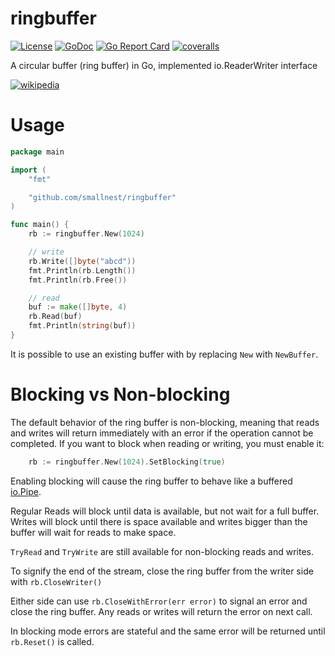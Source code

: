 # ringbuffer

[![License](https://img.shields.io/:license-MIT-blue.svg)](https://opensource.org/licenses/MIT) [![GoDoc](https://godoc.org/github.com/smallnest/ringbuffer?status.png)](http://godoc.org/github.com/smallnest/ringbuffer)  [![Go Report Card](https://goreportcard.com/badge/github.com/smallnest/ringbuffer)](https://goreportcard.com/report/github.com/smallnest/ringbuffer) [![coveralls](https://coveralls.io/repos/smallnest/ringbuffer/badge.svg?branch=master&service=github)](https://coveralls.io/github/smallnest/ringbuffer?branch=master) 

A circular buffer (ring buffer) in Go, implemented io.ReaderWriter interface

[![wikipedia](Circular_Buffer_Animation.gif)](https://github.com/smallnest/ringbuffer)

# Usage

```go
package main

import (
	"fmt"

	"github.com/smallnest/ringbuffer"
)

func main() {
	rb := ringbuffer.New(1024)

	// write
	rb.Write([]byte("abcd"))
	fmt.Println(rb.Length())
	fmt.Println(rb.Free())

	// read
	buf := make([]byte, 4)
	rb.Read(buf)
	fmt.Println(string(buf))
}
```

It is possible to use an existing buffer with by replacing `New` with `NewBuffer`.


# Blocking vs Non-blocking

The default behavior of the ring buffer is non-blocking, 
meaning that reads and writes will return immediately with an error if the operation cannot be completed.
If you want to block when reading or writing, you must enable it:

```go
	rb := ringbuffer.New(1024).SetBlocking(true)
```

Enabling blocking will cause the ring buffer to behave like a buffered [io.Pipe](https://pkg.go.dev/io#Pipe).

Regular Reads will block until data is available, but not wait for a full buffer. 
Writes will block until there is space available and writes bigger than the buffer will wait for reads to make space.

`TryRead` and `TryWrite` are still available for non-blocking reads and writes.

To signify the end of the stream, close the ring buffer from the writer side with `rb.CloseWriter()`

Either side can use `rb.CloseWithError(err error)` to signal an error and close the ring buffer. 
Any reads or writes will return the error on next call.

In blocking mode errors are stateful and the same error will be returned until `rb.Reset()` is called.